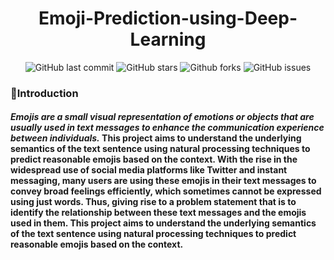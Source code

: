 <div align="center">

# Emoji-Prediction-using-Deep-Learning

![GitHub last commit](https://img.shields.io/github/last-commit/Defcon27/Emoji-Prediction-using-Deep-Learning?label=Last%20commit&color=green&logo=git&logoColor=white&style=flat)
![GitHub stars](https://img.shields.io/github/stars/Defcon27/Emoji-Prediction-using-Deep-Learning?label=Stars&logo=github&style=flat)
![Github forks](https://img.shields.io/github/forks/Defcon27/Emoji-Prediction-using-Deep-Learning?label=Forks&logo=github&style=flat)
![GitHub issues](https://img.shields.io/github/issues/Defcon27/Emoji-Prediction-using-Deep-Learning?label=Issues&color=yellow&logo=github&style=flat)

</div>


### 📌Introduction

<h4><i>Emojis are a small visual representation of emotions or objects that are usually used in text messages to enhance the communication experience between individuals.</i> This project aims to understand the underlying semantics of the text sentence using natural processing techniques to predict reasonable emojis based on the context. With the rise in the widespread use of social media platforms like Twitter and instant messaging, many users are using these emojis in their text messages to convey broad feelings efficiently, which sometimes cannot be expressed using just words. Thus, giving rise to a problem statement that is to identify the relationship between these text messages and the emojis used in them. This project aims to understand the underlying semantics of the text sentence using natural processing techniques to predict reasonable emojis based on the context.
</h4>
